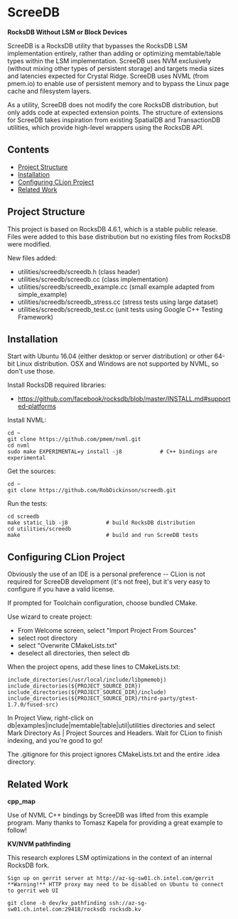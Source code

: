 ScreeDB
=======

**RocksDB Without LSM or Block Devices**

ScreeDB is a RocksDB utility that bypasses the RocksDB LSM implementation entirely, rather than adding or optimizing memtable/table types within the LSM implementation. ScreeDB uses NVM exclusively (without mixing other types of persistent storage) and targets media sizes and latencies expected for Crystal Ridge. ScreeDB uses NVML (from pmem.io) to enable use of persistent memory and to bypass the Linux page cache and filesystem layers.

As a utility, ScreeDB does not modify the core RocksDB distribution, but only adds code at expected extension points. The structure of extensions for ScreeDB takes inspiration from existing SpatialDB and TransactionDB utilities, which provide high-level wrappers using the RocksDB API.

Contents
--------

<ul>
<li><a href="#project_structure">Project Structure</a></li>
<li><a href="#installation">Installation</a></li>
<li><a href="#configuring_clion_project">Configuring CLion Project</a></li>
<li><a href="#related_work">Related Work</a></li>
</ul>

<a name="project_structure"/>

Project Structure
-----------------

This project is based on RocksDB 4.6.1, which is a stable public release. Files were added to this base distribution but no existing files from RocksDB were modified.

New files added:

-	utilities/screedb/screedb.h (class header)
-	utilities/screedb/screedb.cc (class implementation)
-	utilities/screedb/screedb_example.cc (small example adapted from simple_example)
-	utilities/screedb/screedb_stress.cc (stress tests using large dataset)
-	utilities/screedb/screedb_test.cc (unit tests using Google C++ Testing Framework)

<a name="installation"/>

Installation
------------

Start with Ubuntu 16.04 (either desktop or server distribution) or other 64-bit Linux distribution. OSX and Windows are not supported by NVML, so don't use those.

Install RocksDB required libraries:

-	https://github.com/facebook/rocksdb/blob/master/INSTALL.md#supported-platforms

Install NVML:

```
cd ~
git clone https://github.com/pmem/nvml.git
cd nvml
sudo make EXPERIMENTAL=y install -j8            # C++ bindings are experimental
```

Get the sources:

```
cd ~
git clone https://github.com/RobDickinson/screedb.git
```

Run the tests:

```
cd screedb
make static_lib -j8            # build RocksDB distribution
cd utilities/screedb
make                           # build and run ScreeDB tests
```

<a name="configuring_clion_project"/>

Configuring CLion Project
-------------------------

Obviously the use of an IDE is a personal preference -- CLion is not required for ScreeDB development (it's not free), but it's very easy to configure if you have a valid license.

If prompted for Toolchain configuration, choose bundled CMake.

Use wizard to create project:

-	From Welcome screen, select "Import Project From Sources"
-	select root directory
-	select "Overwrite CMakeLists.txt"
-	deselect all directories, then select db

When the project opens, add these lines to CMakeLists.txt:

```
include_directories(/usr/local/include/libpmemobj)
include_directories(${PROJECT_SOURCE_DIR})
include_directories(${PROJECT_SOURCE_DIR}/include)
include_directories(${PROJECT_SOURCE_DIR}/third-party/gtest-1.7.0/fused-src)
```

In Project View, right-click on db|examples|include|memtable|table|util|utilities directories and select Mark Directory As | Project Sources and Headers. Wait for CLion to finish indexing, and you're good to go!

The .gitignore for this project ignores CMakeLists.txt and the entire .idea directory.

<a name="related_work"/>

Related Work
------------

**cpp_map**

Use of NVML C++ bindings by ScreeDB was lifted from this example program. Many thanks to Tomasz Kapela for providing a great example to follow!

**KV/NVM pathfinding**

This research explores LSM optimizations in the context of an internal RocksDB fork.

```
Sign up on gerrit server at http://az-sg-sw01.ch.intel.com/gerrit
**Warning!** HTTP proxy may need to be disabled on Ubuntu to connect to gerrit web UI

git clone -b dev/kv_pathfinding ssh://az-sg-sw01.ch.intel.com:29418/rocksdb rocksdb.kv
```
